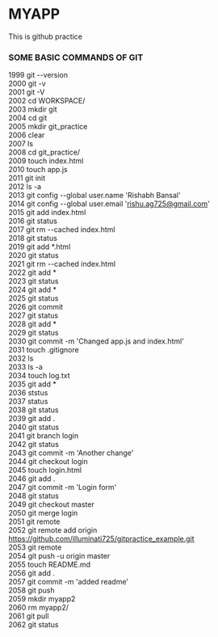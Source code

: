 # MYAPP
This is github practice

### SOME BASIC COMMANDS OF GIT  
 1999  git --version  
 2000  git -v  
 2001  git -V  
 2002  cd WORKSPACE/  
 2003  mkdir git   
 2004  cd git   
 2005  mkdir git_practice      
 2006  clear     
 2007  ls        
 2008  cd git_practice/      
 2009  touch index.html       
 2010  touch app.js       
 2011  git init      
 2012  ls -a     
 2013  git config --global user.name 'Rishabh Bansal'                 
 2014  git config --global user.email 'rishu.ag725@gmail.com'        
 2015  git add index.html       
 2016  git status     
 2017  git rm --cached index.html          
 2018  git status                   
 2019  git add *.html                     
 2020  git status       
 2021  git rm --cached index.html       
 2022  git add *      
 2023  git status      
 2024  git add *       
 2025  git status          
 2026  git commit         
 2027  git status       
 2028  git add *      
 2029  git status      
 2030  git commit -m 'Changed app.js and index.html'             
 2031  touch .gitignore           
 2032  ls     
 2033  ls -a      
 2034  touch log.txt      
 2035  git add *    
 2036  ststus      
 2037  status       
 2038  git status         
 2039  git add .       
 2040  git status        
 2041  git branch login        
 2042  git status     
 2043  git commit -m 'Another change'      
 2044  git checkout login          
 2045  touch login.html            
 2046  git add .        
 2047  git commit -m 'Login form'         
 2048  git status          
 2049  git checkout master      
 2050  git merge login       
 2051  git remote         
 2052  git remote add origin https://github.com/illuminati725/gitpractice_example.git     
 2053  git remote        
 2054  git push -u origin master         
 2055  touch README.md      
 2056  git add .       
 2057  git commit -m 'added readme'        
 2058  git push       
 2059  mkdir myapp2         
 2060  rm myapp2/          
 2061  git pull             
 2062  git status         
